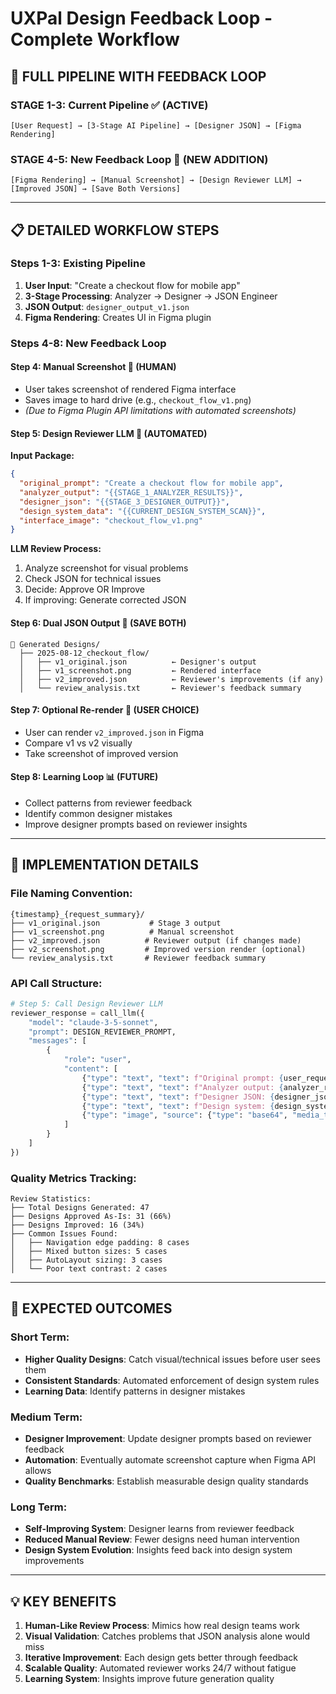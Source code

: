 # UXPal Design Feedback Loop - Complete Workflow

## 🔄 **FULL PIPELINE WITH FEEDBACK LOOP**

### **STAGE 1-3: Current Pipeline** ✅ **(ACTIVE)**
```
[User Request] → [3-Stage AI Pipeline] → [Designer JSON] → [Figma Rendering]
```

### **STAGE 4-5: New Feedback Loop** 🔄 **(NEW ADDITION)**
```
[Figma Rendering] → [Manual Screenshot] → [Design Reviewer LLM] → [Improved JSON] → [Save Both Versions]
```

---

## 📋 **DETAILED WORKFLOW STEPS**

### **Steps 1-3: Existing Pipeline**
1. **User Input**: "Create a checkout flow for mobile app"
2. **3-Stage Processing**: Analyzer → Designer → JSON Engineer
3. **JSON Output**: `designer_output_v1.json`
4. **Figma Rendering**: Creates UI in Figma plugin

### **Steps 4-8: New Feedback Loop**

#### **Step 4: Manual Screenshot** 👤 **(HUMAN)**
- User takes screenshot of rendered Figma interface 
- Saves image to hard drive (e.g., `checkout_flow_v1.png`)
- *(Due to Figma Plugin API limitations with automated screenshots)*

#### **Step 5: Design Reviewer LLM** 🤖 **(AUTOMATED)**
**Input Package:**
```json
{
  "original_prompt": "Create a checkout flow for mobile app",
  "analyzer_output": "{{STAGE_1_ANALYZER_RESULTS}}",
  "designer_json": "{{STAGE_3_DESIGNER_OUTPUT}}", 
  "design_system_data": "{{CURRENT_DESIGN_SYSTEM_SCAN}}",
  "interface_image": "checkout_flow_v1.png"
}
```

**LLM Review Process:**
1. Analyze screenshot for visual problems
2. Check JSON for technical issues
3. Decide: Approve OR Improve
4. If improving: Generate corrected JSON

#### **Step 6: Dual JSON Output** 💾 **(SAVE BOTH)**
```
📁 Generated Designs/
  ├── 2025-08-12_checkout_flow/
  │   ├── v1_original.json          ← Designer's output
  │   ├── v1_screenshot.png         ← Rendered interface
  │   ├── v2_improved.json          ← Reviewer's improvements (if any)
  │   └── review_analysis.txt       ← Reviewer's feedback summary
```

#### **Step 7: Optional Re-render** 🔄 **(USER CHOICE)**
- User can render `v2_improved.json` in Figma
- Compare v1 vs v2 visually
- Take screenshot of improved version

#### **Step 8: Learning Loop** 📊 **(FUTURE)**
- Collect patterns from reviewer feedback
- Identify common designer mistakes
- Improve designer prompts based on reviewer insights

---

## 🔧 **IMPLEMENTATION DETAILS**

### **File Naming Convention:**
```
{timestamp}_{request_summary}/
├── v1_original.json           # Stage 3 output
├── v1_screenshot.png          # Manual screenshot  
├── v2_improved.json          # Reviewer output (if changes made)
├── v2_screenshot.png         # Improved version render (optional)
└── review_analysis.txt       # Reviewer feedback summary
```

### **API Call Structure:**
```python
# Step 5: Call Design Reviewer LLM
reviewer_response = call_llm({
    "model": "claude-3-5-sonnet",
    "prompt": DESIGN_REVIEWER_PROMPT,
    "messages": [
        {
            "role": "user", 
            "content": [
                {"type": "text", "text": f"Original prompt: {user_request}"},
                {"type": "text", "text": f"Analyzer output: {analyzer_results}"},
                {"type": "text", "text": f"Designer JSON: {designer_json}"},
                {"type": "text", "text": f"Design system: {design_system_data}"},
                {"type": "image", "source": {"type": "base64", "media_type": "image/png", "data": screenshot_base64}}
            ]
        }
    ]
})
```

### **Quality Metrics Tracking:**
```
Review Statistics:
├── Total Designs Generated: 47
├── Designs Approved As-Is: 31 (66%)
├── Designs Improved: 16 (34%)
├── Common Issues Found:
│   ├── Navigation edge padding: 8 cases
│   ├── Mixed button sizes: 5 cases  
│   ├── AutoLayout sizing: 3 cases
│   └── Poor text contrast: 2 cases
```

---

## 🎯 **EXPECTED OUTCOMES**

### **Short Term:**
- **Higher Quality Designs**: Catch visual/technical issues before user sees them
- **Consistent Standards**: Automated enforcement of design system rules
- **Learning Data**: Identify patterns in designer mistakes

### **Medium Term:**  
- **Designer Improvement**: Update designer prompts based on reviewer feedback
- **Automation**: Eventually automate screenshot capture when Figma API allows
- **Quality Benchmarks**: Establish measurable design quality standards

### **Long Term:**
- **Self-Improving System**: Designer learns from reviewer feedback
- **Reduced Manual Review**: Fewer designs need human intervention
- **Design System Evolution**: Insights feed back into design system improvements

---

## 💡 **KEY BENEFITS**

1. **Human-Like Review Process**: Mimics how real design teams work
2. **Visual Validation**: Catches problems that JSON analysis alone would miss  
3. **Iterative Improvement**: Each design gets better through feedback
4. **Scalable Quality**: Automated reviewer works 24/7 without fatigue
5. **Learning System**: Insights improve future generation quality